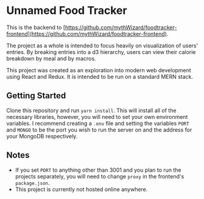 # Unnamed Food Tracker

This is the backend to [https://github.com/mythWizard/foodtracker-frontend](https://github.com/mythWizard/foodtracker-frontend). 

The project as a whole is intended to focus heavily on visualization of users' entries. By breaking entries into a d3 hierarchy, users can view their calorie breakdown by meal and by macros.

This project was created as an exploration into modern web development using React and Redux. It is intended to be run on a standard MERN stack.

## Getting Started

Clone this repository and run `yarn install`. This will install all of the necessary libraries, however, you will need to set your own environment variables. I recommend creating a `.env` file and setting the variables `PORT` and `MONGO` to be the port you wish to run the server on and the address for your MongoDB respectively.

## Notes

- If you set `PORT` to anything other than 3001 and you plan to run the projects separately, you will need to change `proxy` in the frontend's `package.json`.
- This project is currently not hosted online anywhere.